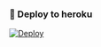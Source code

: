 ### 🚀 Deploy to heroku
[![Deploy](https://www.herokucdn.com/deploy/button.svg)](https://heroku.com/deploy?template=https://github.com/SiyahimsinXSs/JasmineTagger)
